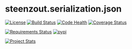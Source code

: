 # steenzout.serialization.json

[![License](https://img.shields.io/badge/license-Apache%20License%202.0-blue.svg?style=flat)][license]
[![Build Status](https://travis-ci.org/steenzout/python-serialization-json.svg?branch=master)](https://travis-ci.org/steenzout/python-serialization-json/)
[![Code Health](https://landscape.io/github/steenzout/python-serialization-json/steenzout/landscape.svg?style=flat)](https://landscape.io/github/steenzout/python-serialization-json/steenzout)
[![Coverage Status](https://coveralls.io/repos/steenzout/python-serialization-json/badge.svg?branch=master&service=github)](https://coveralls.io/github/steenzout/python-serialization-json?branch=master)

[![Requirements Status](https://requires.io/github/steenzout/python-serialization-json/requirements.svg?branch=steenzout)](https://requires.io/github/steenzout/python-serialization-json/requirements/?branch=master)
[![pypi](https://img.shields.io/pypi/v/python-steenzout-serialization-json.svg)](https://pypi.python.org/pypi/python-steenzout-serialization-json/)

[![Project Stats](https://www.openhub.net/p/python-steenzout-serialization-json/widgets/project_thin_badge.gif)](https://www.openhub.net/p/python-steenzout-serialization-json/)



[license]:  https://raw.githubusercontent.com/steenzout/python-serialization-json/master/LICENSE   "License"
